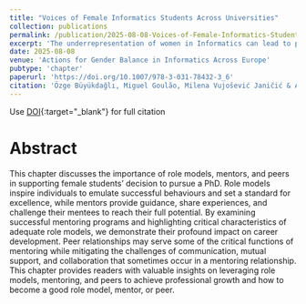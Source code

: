 ```yaml
---
title: "Voices of Female Informatics Students Across Universities"
collection: publications
permalink: /publication/2025-08-08-Voices-of-Female-Informatics-Students
excerpt: 'The underrepresentation of women in Informatics can lead to perceptions of potential challenges and concerns among female students. How do these students perceive the challenges they may encounter? How does this perception influence their decisions about pursuing a PhD in Informatics? In this chapter, we discuss these challenges and the opportunities the female PhD students experience, presenting them from their perspectives. Additionally, considering the “leaky pipeline” phenomenon, which causes even further attrition in the higher education pipeline, we incorporate the viewpoints of both bachelor’s and master’s students regarding pursuing a PhD in Informatics.'
date: 2025-08-08
venue: 'Actions for Gender Balance in Informatics Across Europe'
pubtype: 'chapter'
paperurl: 'https://doi.org/10.1007/978-3-031-78432-3_6'
citation: 'Özge Büyükdağlı, Miguel Goulão, Milena Vujošević Janičić & Amal Mersni, "Voices of Female Informatics Students Across Universities", In: Penzenstadler, B., Boudaoud, K., Di Marco, A., Caner-Yıldırım, S. (eds) Actions for Gender Balance in Informatics Across Europe. Springer, Cham., pp. 105-135, August, 2025.'
---
```

Use [DOI](https://doi.org/10.1007/978-3-031-78432-3_6){:target="_blank"} for full citation

# Abstract

This chapter discusses the importance of role models, mentors, and peers in supporting female students’ decision to pursue a PhD. Role models inspire individuals to emulate successful behaviours and set a standard for excellence, while mentors provide guidance, share experiences, and challenge their mentees to reach their full potential. By examining successful mentoring programs and highlighting critical characteristics of adequate role models, we demonstrate their profound impact on career development. Peer relationships may serve some of the critical functions of mentoring while mitigating the challenges of communication, mutual support, and collaboration that sometimes occur in a mentoring relationship. This chapter provides readers with valuable insights on leveraging role models, mentoring, and peers to achieve professional growth and how to become a good role model, mentor, or peer.
